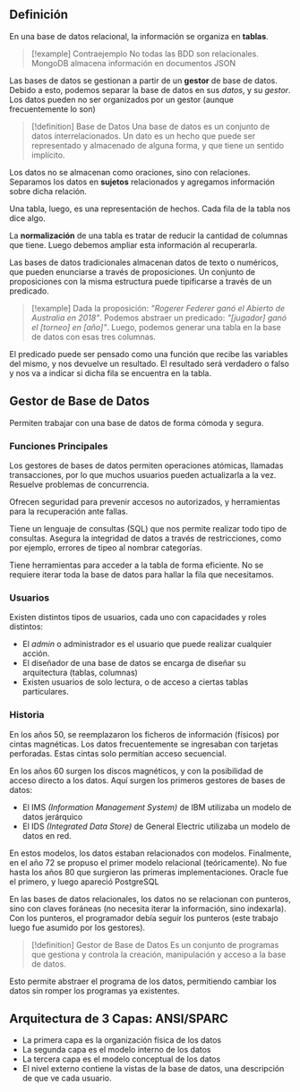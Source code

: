 ## Definición

En una base de datos relacional, la información se organiza en **tablas**.

> [!example] Contraejemplo
> No todas las BDD son relacionales. MongoDB almacena información en documentos JSON

Las bases de datos se gestionan a partir de un **gestor** de base de datos. Debido a esto, podemos separar la base de datos en sus *datos*, y su *gestor*. Los datos pueden no ser organizados por un gestor (aunque frecuentemente lo son)

> [!definition] Base de Datos
> Una base de datos es un conjunto de datos interrelacionados. Un dato es un hecho que puede ser representado y almacenado de alguna forma, y que tiene un sentido implícito.

Los datos no se almacenan como oraciones, sino con relaciones. Separamos los datos en **sujetos** relacionados y agregamos información sobre dicha relación.

Una tabla, luego, es una representación de hechos. Cada fila de la tabla nos dice algo.

La **normalización** de una tabla es tratar de reducir la cantidad de columnas que tiene. Luego debemos ampliar esta información al recuperarla.

Las bases de datos tradicionales almacenan datos de texto o numéricos, que pueden enunciarse a través de proposiciones. Un conjunto de proposiciones con la misma estructura puede tipificarse a través de un predicado.

> [!example]
> Dada la proposición: *"Rogerer Federer ganó el Abierto de Australia en 2018"*. Podemos abstraer un predicado: *"[jugador] ganó el [torneo] en [año]"*. Luego, podemos generar una tabla en la base de datos con esas tres columnas.

El predicado puede ser pensado como una función que recibe las variables del mismo, y nos devuelve un resultado. El resultado será verdadero o falso y nos va a indicar si dicha fila se encuentra en la tabla.

## Gestor de Base de Datos

Permiten trabajar con una base de datos de forma cómoda y segura.

### Funciones Principales

Los gestores de bases de datos permiten operaciones atómicas, llamadas transacciones, por lo que muchos usuarios pueden actualizarla a la vez. Resuelve problemas de concurrencia.

Ofrecen seguridad para prevenir accesos no autorizados, y herramientas para la recuperación ante fallas.

Tiene un lenguaje de consultas (SQL) que nos permite realizar todo tipo de consultas. Asegura la integridad de datos a través de restricciones, como por ejemplo, errores de tipeo al nombrar categorías.

Tiene herramientas para acceder a la tabla de forma eficiente. No se requiere iterar toda la base de datos para hallar la fila que necesitamos.

### Usuarios

Existen distintos tipos de usuarios, cada uno con capacidades y roles distintos:

- El *admin* o administrador es el usuario que puede realizar cualquier acción.
- El diseñador de una base de datos se encarga de diseñar su arquitectura (tablas, columnas)
- Existen usuarios de solo lectura, o de acceso a ciertas tablas particulares.

### Historia

En los años 50, se reemplazaron los ficheros de información (físicos) por cintas magnéticas. Los datos frecuentemente se ingresaban con tarjetas perforadas. Estas cintas solo permitían acceso secuencial.

En los años 60 surgen los discos magnéticos, y con la posibilidad de acceso directo a los datos. Aquí surgen los primeros gestores de bases de datos:

- El IMS *(Information Management System)* de IBM utilizaba un modelo de datos jerárquico
- El IDS *(Integrated Data Store)* de General Electric utilizaba un modelo de datos en red.

En estos modelos, los datos estaban relacionados con modelos. Finalmente, en el año 72 se propuso el primer modelo relacional (teóricamente). No fue hasta los años 80 que surgieron las primeras implementaciones. Oracle fue el primero, y luego apareció PostgreSQL

En las bases de datos relacionales, los datos no se relacionan con punteros, sino con claves foráneas (no necesita iterar la información, sino indexarla). Con los punteros, el programador debía seguir los punteros (este trabajo luego fue asumido por los gestores).

> [!definition] Gestor de Base de Datos
> Es un conjunto de programas que gestiona y controla la creación, manipulación y acceso a la base de datos.

Esto permite abstraer el programa de los datos, permitiendo cambiar los datos sin romper los programas ya existentes.

## Arquitectura de 3 Capas: ANSI/SPARC

- La primera capa es la organización física de los datos
- La segunda capa es el modelo interno de los datos
- La tercera capa es el modelo conceptual de los datos
- El nivel externo contiene la vistas de la base de datos, una descripción de que ve cada usuario.
